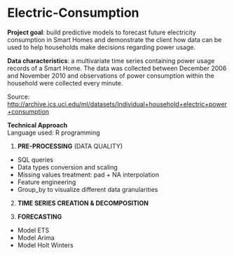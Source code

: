 # Electric-Consumption

**Project goal**: build predictive models to forecast future electricity consumption in Smart Homes and demonstrate the client how data can be used to help households make decisions regarding power usage.

**Data characteristics**: a multivariate time series containing power usage records of a Smart Home. The data was collected between December 2006 and November 2010 and observations of power consumption within the household were collected every minute. <br />

Source: http://archive.ics.uci.edu/ml/datasets/Individual+household+electric+power+consumption

**Technical Approach** <br />
Language used: R programming 

1. **PRE-PROCESSING** (DATA QUALITY)
* SQL queries
* Data types conversion and scaling
* Missing values treatment: pad + NA interpolation
* Feature engineering
* Group_by to visualize different data granularities

2. **TIME SERIES CREATION & DECOMPOSITION** 

3. **FORECASTING**
* Model ETS
* Model Arima
* Model Holt Winters
